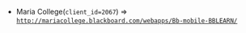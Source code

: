 - Maria College(`client_id=2067`) => [`http://mariacollege.blackboard.com/webapps/Bb-mobile-BBLEARN/`](http://mariacollege.blackboard.com/webapps/Bb-mobile-BBLEARN/)
